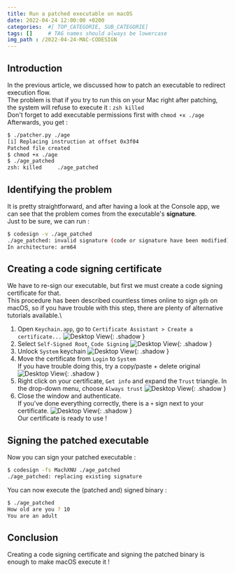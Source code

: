 ```yaml
---
title: Run a patched executable on macOS
date: 2022-04-24 12:00:00 +0200
categories:  #[ TOP_CATEGORIE, SUB_CATEGORIE]
tags: []     # TAG names should always be lowercase
img_path : /2022-04-24-MAC-CODESIGN
---
```


## Introduction
In the previous article, we discussed how to patch an executable to redirect execution flow.\
The problem is that if you try to run this on your Mac right after patching, the system will refuse to execute it : `zsh killed`\
Don't forget to add executable permissions first with `chmod +x ./age`\
Afterwards, you get :
```bash
$ ./patcher.py ./age
[i] Replacing instruction at offset 0x3f04
Patched file created
$ chmod +x ./age
$ ./age_patched
zsh: killed     ./age_patched
```

## Identifying the problem
It is pretty straightforward, and after having a look at the Console app, we can see that the problem comes from the executable's **signature**.\
Just to be sure, we can run :
```bash
$ codesign -v ./age_patched 
./age_patched: invalid signature (code or signature have been modified)
In architecture: arm64
```

## Creating a code signing certificate
We have to re-sign our executable, but first we must create a code signing certificate for that.\
This procedure has been described countless times online to sign `gdb` on macOS, so if you have trouble with this step, there are plenty of alternative tutorials available.\
1. Open `Keychain.app`, go to `Certificate Assistant > Create a certificate...`
![Desktop View](1.png){: .shadow }
2. Select `Self-Signed Root`, `Code Signing`
![Desktop View](2.png){: .shadow } 
3. Unlock `System` keychain
![Desktop View](3.png){: .shadow } 
4. Move the certificate from `Login` to `System`\
If you have trouble doing this, try a copy/paste + delete original
![Desktop View](4.png){: .shadow } 
5. Right click on your certificate, `Get info` and expand the `Trust` triangle. In the drop-down menu, choose `Always trust`
![Desktop View](5.png){: .shadow } 
6. Close the window and authenticate.\
If you've done everything correctly, there is a `+` sign next to your certificate.
![Desktop View](6.png){: .shadow } \
Our certificate is ready to use !

## Signing the patched executable
Now you can sign your patched executable :
```bash
$ codesign -fs MachXNU ./age_patched
./age_patched: replacing existing signature
```
You can now execute the (patched and) signed binary :
```bash
$ ./age_patched 
How old are you ? 10
You are an adult
```

## Conclusion
Creating a code signing certificate and signing the patched binary is enough to make macOS execute it !
